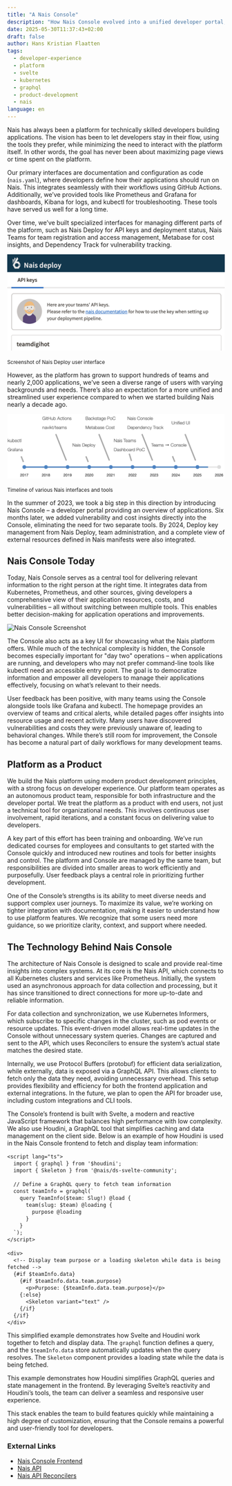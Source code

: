 ```yaml
---
title: "A Nais Console"
description: "How Nais Console evolved into a unified developer portal, its product philosophy, and the technology stack behind it."
date: 2025-05-30T11:37:43+02:00
draft: false
author: Hans Kristian Flaatten
tags:
  - developer-experience
  - platform
  - svelte
  - kubernetes
  - graphql
  - product-development
  - nais
language: en
---
```


Nais has always been a platform for technically skilled developers building applications. The vision has been to let developers stay in their flow, using the tools they prefer, while minimizing the need to interact with the platform itself. In other words, the goal has never been about maximizing page views or time spent on the platform.

Our primary interfaces are documentation and configuration as code (`nais.yaml`), where developers define how their applications should run on Nais. This integrates seamlessly with their workflows using GitHub Actions. Additionally, we’ve provided tools like Prometheus and Grafana for dashboards, Kibana for logs, and kubectl for troubleshooting. These tools have served us well for a long time.

Over time, we’ve built specialized interfaces for managing different parts of the platform, such as Nais Deploy for API keys and deployment status, Nais Teams for team registration and access management, Metabase for cost insights, and Dependency Track for vulnerability tracking.

![Nais Deploy Screenshot](./images/nais-deploy.png)

<small>Screenshot of Nais Deploy user interface</small>

However, as the platform has grown to support hundreds of teams and nearly 2,000 applications, we’ve seen a diverse range of users with varying backgrounds and needs. There’s also an expectation for a more unified and streamlined user experience compared to when we started building Nais nearly a decade ago.

![Nais Console Timeline](./images/nais-timeline.svg)

<small>Timeline of various Nais interfaces and tools</small>

In the summer of 2023, we took a big step in this direction by introducing Nais Console – a developer portal providing an overview of applications. Six months later, we added vulnerability and cost insights directly into the Console, eliminating the need for two separate tools. By 2024, Deploy key management from Nais Deploy, team administration, and a complete view of external resources defined in Nais manifests were also integrated.

## Nais Console Today

Today, Nais Console serves as a central tool for delivering relevant information to the right person at the right time. It integrates data from Kubernetes, Prometheus, and other sources, giving developers a comprehensive view of their application resources, costs, and vulnerabilities – all without switching between multiple tools. This enables better decision-making for application operations and improvements.

![Nais Console Screenshot](./images/nais-console.gif)

The Console also acts as a key UI for showcasing what the Nais platform offers. While much of the technical complexity is hidden, the Console becomes especially important for "day two" operations – when applications are running, and developers who may not prefer command-line tools like kubectl need an accessible entry point. The goal is to democratize information and empower all developers to manage their applications effectively, focusing on what’s relevant to their needs.

User feedback has been positive, with many teams using the Console alongside tools like Grafana and kubectl. The homepage provides an overview of teams and critical alerts, while detailed pages offer insights into resource usage and recent activity. Many users have discovered vulnerabilities and costs they were previously unaware of, leading to behavioral changes. While there’s still room for improvement, the Console has become a natural part of daily workflows for many development teams.

## Platform as a Product

We build the Nais platform using modern product development principles, with a strong focus on developer experience. Our platform team operates as an autonomous product team, responsible for both infrastructure and the developer portal. We treat the platform as a product with end users, not just a technical tool for organizational needs. This involves continuous user involvement, rapid iterations, and a constant focus on delivering value to developers.

A key part of this effort has been training and onboarding. We’ve run dedicated courses for employees and consultants to get started with the Console quickly and introduced new routines and tools for better insights and control. The platform and Console are managed by the same team, but responsibilities are divided into smaller areas to work efficiently and purposefully. User feedback plays a central role in prioritizing further development.

One of the Console’s strengths is its ability to meet diverse needs and support complex user journeys. To maximize its value, we’re working on tighter integration with documentation, making it easier to understand how to use platform features. We recognize that some users need more guidance, so we prioritize clarity, context, and support where needed.

## The Technology Behind Nais Console

The architecture of Nais Console is designed to scale and provide real-time insights into complex systems. At its core is the Nais API, which connects to all Kubernetes clusters and services like Prometheus. Initially, the system used an asynchronous approach for data collection and processing, but it has since transitioned to direct connections for more up-to-date and reliable information.

For data collection and synchronization, we use Kubernetes Informers, which subscribe to specific changes in the cluster, such as pod events or resource updates. This event-driven model allows real-time updates in the Console without unnecessary system queries. Changes are captured and sent to the API, which uses Reconcilers to ensure the system’s actual state matches the desired state.

Internally, we use Protocol Buffers (protobuf) for efficient data serialization, while externally, data is exposed via a GraphQL API. This allows clients to fetch only the data they need, avoiding unnecessary overhead. This setup provides flexibility and efficiency for both the frontend application and external integrations. In the future, we plan to open the API for broader use, including custom integrations and CLI tools.

The Console’s frontend is built with Svelte, a modern and reactive JavaScript framework that balances high performance with low complexity. We also use Houdini, a GraphQL tool that simplifies caching and data management on the client side. Below is an example of how Houdini is used in the Nais Console frontend to fetch and display team information:

```svelte
<script lang="ts">
  import { graphql } from '$houdini';
  import { Skeleton } from '@nais/ds-svelte-community';

  // Define a GraphQL query to fetch team information
  const teamInfo = graphql(`
    query TeamInfo($team: Slug!) @load {
      team(slug: $team) @loading {
        purpose @loading
      }
    }
  `);
</script>

<div>
  <!-- Display team purpose or a loading skeleton while data is being fetched -->
  {#if $teamInfo.data}
    {#if $teamInfo.data.team.purpose}
      <p>Purpose: {$teamInfo.data.team.purpose}</p>
    {:else}
      <Skeleton variant="text" />
    {/if}
  {/if}
</div>
```

This simplified example demonstrates how Svelte and Houdini work together to fetch and display data. The `graphql` function defines a query, and the `$teamInfo.data` store automatically updates when the query resolves. The `Skeleton` component provides a loading state while the data is being fetched.

This example demonstrates how Houdini simplifies GraphQL queries and state management in the frontend. By leveraging Svelte’s reactivity and Houdini’s tools, the team can deliver a seamless and responsive user experience.

This stack enables the team to build features quickly while maintaining a high degree of customization, ensuring that the Console remains a powerful and user-friendly tool for developers.

### External Links

- [Nais Console Frontend](https://github.com/nais/console-frontend)
- [Nais API](https://github.com/nais/api)
- [Nais API Reconcilers](https://github.com/nais/api-reconcilers)
